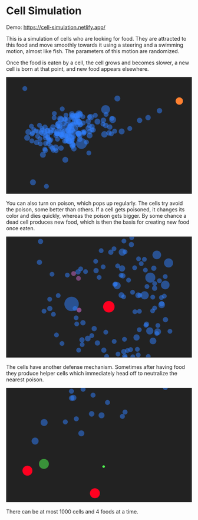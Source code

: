 # Cell Simulation

Demo: https://cell-simulation.netlify.app/

This is a simulation of cells who are looking for food. They are attracted to this food and move smoothly towards it using a steering and a swimming motion, almost like fish. The parameters of this motion are randomized.

Once the food is eaten by a cell, the cell grows and becomes slower, a new cell is born at that point, and new food appears elsewhere.

![Screenshot](./screenshot.png)

You can also turn on poison, which pops up regularly. The cells try avoid the poison, some better than others. If a cell gets poisoned, it changes its color and dies quickly, whereas the poison gets bigger. By some chance a dead cell produces new food, which is then the basis for creating new food once eaten.

![Screenshot](./screenshot2.png)

The cells have another defense mechanism. Sometimes after having food they produce helper cells which immediately head off to neutralize the nearest poison.

![Screenshot](./screenshot3.png)

There can be at most 1000 cells and 4 foods at a time.
